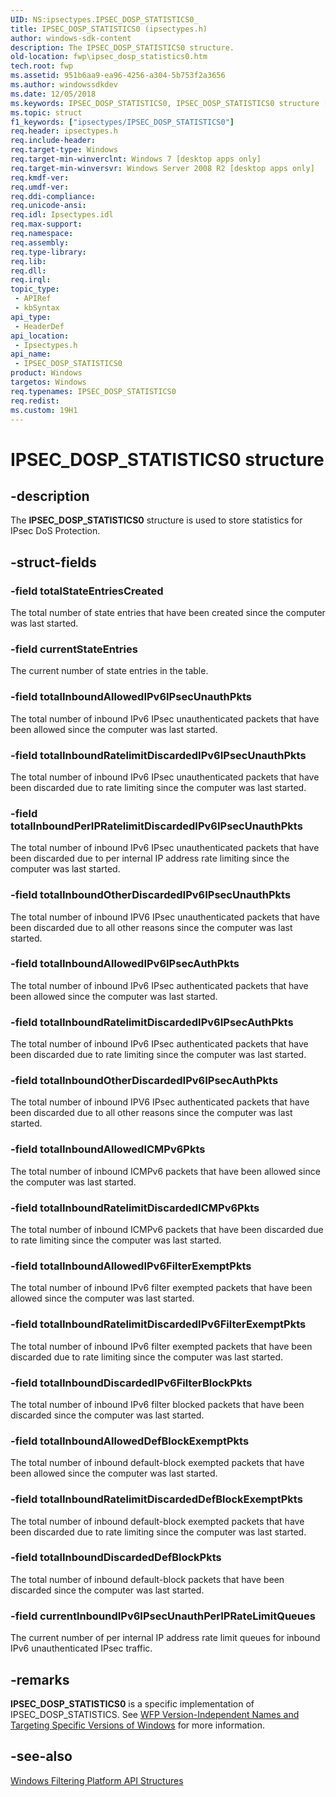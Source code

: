 ```yaml
---
UID: NS:ipsectypes.IPSEC_DOSP_STATISTICS0_
title: IPSEC_DOSP_STATISTICS0 (ipsectypes.h)
author: windows-sdk-content
description: The IPSEC_DOSP_STATISTICS0 structure.
old-location: fwp\ipsec_dosp_statistics0.htm
tech.root: fwp
ms.assetid: 951b6aa9-ea96-4256-a304-5b753f2a3656
ms.author: windowssdkdev
ms.date: 12/05/2018
ms.keywords: IPSEC_DOSP_STATISTICS0, IPSEC_DOSP_STATISTICS0 structure [Filtering], fwp.ipsec_dosp_statistics0, ipsectypes/IPSEC_DOSP_STATISTICS0
ms.topic: struct
f1_keywords: ["ipsectypes/IPSEC_DOSP_STATISTICS0"]
req.header: ipsectypes.h
req.include-header: 
req.target-type: Windows
req.target-min-winverclnt: Windows 7 [desktop apps only]
req.target-min-winversvr: Windows Server 2008 R2 [desktop apps only]
req.kmdf-ver: 
req.umdf-ver: 
req.ddi-compliance: 
req.unicode-ansi: 
req.idl: Ipsectypes.idl
req.max-support: 
req.namespace: 
req.assembly: 
req.type-library: 
req.lib: 
req.dll: 
req.irql: 
topic_type:
 - APIRef
 - kbSyntax
api_type:
 - HeaderDef
api_location:
 - Ipsectypes.h
api_name:
 - IPSEC_DOSP_STATISTICS0
product: Windows
targetos: Windows
req.typenames: IPSEC_DOSP_STATISTICS0
req.redist: 
ms.custom: 19H1
---
```


# IPSEC_DOSP_STATISTICS0 structure


## -description


The <b>IPSEC_DOSP_STATISTICS0</b> structure is used to store statistics for IPsec DoS Protection.


## -struct-fields




### -field totalStateEntriesCreated

The total number of state entries that have been created since the computer was last started.


### -field currentStateEntries

The current number of state entries in the table.


### -field totalInboundAllowedIPv6IPsecUnauthPkts

The total number of inbound IPv6 IPsec unauthenticated packets that have been allowed since the computer was last started.


### -field totalInboundRatelimitDiscardedIPv6IPsecUnauthPkts

The total number of inbound IPv6 IPsec unauthenticated packets that have been discarded due to rate limiting since the computer was last started.


### -field totalInboundPerIPRatelimitDiscardedIPv6IPsecUnauthPkts

The total number of inbound IPv6 IPsec unauthenticated packets that have been discarded due to per internal IP address rate limiting since the computer was last started.


### -field totalInboundOtherDiscardedIPv6IPsecUnauthPkts

The total number of inbound IPV6 IPsec unauthenticated packets that have been discarded due to all other reasons since the computer was last started.


### -field totalInboundAllowedIPv6IPsecAuthPkts

The total number of inbound IPv6 IPsec authenticated packets that have been allowed since the computer was last started.


### -field totalInboundRatelimitDiscardedIPv6IPsecAuthPkts

The total number of inbound IPv6 IPsec authenticated packets that have been discarded due to rate limiting since the computer was last started.


### -field totalInboundOtherDiscardedIPv6IPsecAuthPkts

The total number of inbound IPV6 IPsec authenticated packets that have been discarded due to all other reasons since the computer was last started.


### -field totalInboundAllowedICMPv6Pkts

The total number of inbound ICMPv6 packets that have been allowed since the computer was last started.


### -field totalInboundRatelimitDiscardedICMPv6Pkts

The total number of inbound ICMPv6 packets that have been discarded due to rate limiting since the computer was last started.


### -field totalInboundAllowedIPv6FilterExemptPkts

The total number of inbound IPv6 filter exempted packets that have been allowed since the computer was last started.


### -field totalInboundRatelimitDiscardedIPv6FilterExemptPkts

The total number of inbound IPv6 filter exempted packets that have been discarded due to rate limiting since the computer was last started.


### -field totalInboundDiscardedIPv6FilterBlockPkts

The total number of inbound IPv6 filter blocked packets that have been discarded since the computer was last started.


### -field totalInboundAllowedDefBlockExemptPkts

The total number of inbound default-block exempted packets that have been allowed since the computer was last started.


### -field totalInboundRatelimitDiscardedDefBlockExemptPkts

The total number of inbound default-block exempted packets that have been discarded due to rate limiting since the computer was last started.


### -field totalInboundDiscardedDefBlockPkts

The total number of inbound default-block packets that have been discarded since the computer was last started.


### -field currentInboundIPv6IPsecUnauthPerIPRateLimitQueues

The current number of per internal IP address rate limit queues for inbound IPv6 unauthenticated IPsec traffic.


## -remarks



<b>IPSEC_DOSP_STATISTICS0</b> is a specific implementation of IPSEC_DOSP_STATISTICS. See <a href="https://docs.microsoft.com/windows/desktop/FWP/wfp-version-independent-names-and-targeting-specific-versions-of-windows">WFP Version-Independent Names and Targeting Specific Versions of Windows</a>  for more information.




## -see-also




<a href="https://docs.microsoft.com/windows/desktop/FWP/fwp-structs">Windows Filtering Platform  API Structures</a>
 

 

